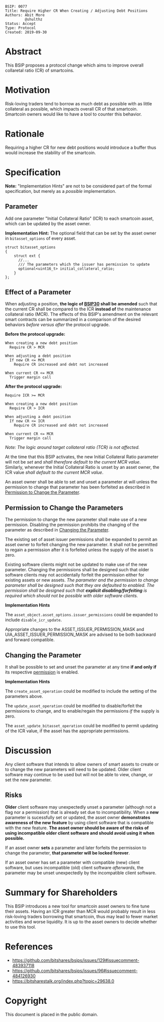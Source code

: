     BSIP: 0077
    Title: Require Higher CR When Creating / Adjusting Debt Positions
    Authors: Abit More
             @shulthz
    Status: Accept
    Type: Protocol
    Created: 2019-09-30

# Abstract

This BSIP proposes a protocol change which aims to improve overall collaretal ratio (CR) of smartcoins.

# Motivation

Risk-loving traders tend to borrow as much debt as possible with as little collateral as possible,
which impacts overall CR of that smartcoin. Smartcoin owners would like to have a tool to counter
this behavior.

# Rationale

Requiring a higher CR for new debt positions would introduce a buffer thus would increase the
stability of the smartcoin.

# Specification

**Note:** "Implementation Hints" are not to be considered part of the formal specification, but merely as a _possible_ implementation.

## Parameter

Add one parameter "Initial Collateral Ratio" (ICR) to each smartcoin asset, which can be updated by the asset owner.

**Implementation Hint:** The optional field that can be set by the asset owner in `bitasset_options` of every asset.

```
struct bitasset_options
{
    struct ext {
      //...
      /// The parameters which the issuer has permission to update
      optional<uint16_t> initial_collateral_ratio;
    }
};
```

## Effect of a Parameter

When adjusting a position, **the logic of [BSIP30](https://github.com/bitshares/bsips/blob/master/bsip-0030.md) shall be amended** such that the current CR shall be compared to the ICR **instead of** the maintenance collateral ratio (MCR).  The effects of this BSIP's amendment on the relevant smart contracts can be summarized in a comparison of the desired behaviors _before versus after_ the protocol upgrade.

**Before the protocol upgrade:**
```
When creating a new debt position
  Require CR > MCR

When adjusting a debt position
  If new CR <= MCR
    Require CR increased and debt not increased

When current CR <= MCR
  Trigger margin call
```

**After the protocol upgrade:**
```
Require ICR >= MCR

When creating a new debt position
  Require CR > ICR

When adjusting a debt position
  If new CR <= ICR
    Require CR increased and debt not increased

When current CR <= MCR
  Trigger margin call
```

_Note: The logic around *target collateral ratio* (TCR) is not affected._

At the time that this BSIP activates, the new Initial Collateral Ratio parameter will not be _set_ and _shall therefore default to the current MCR value_.  Similarly, whenever the Initial Collateral Ratio is unset by an asset owner, the ICR value _shall default to the current MCR value_.

An asset owner shall be able to set and unset a parameter at will unless the permission to change that parameter has been forfeited as described in [Permission to Change the Parameter](#permissions).


## <div id="permissions">Permission to Change the Parameters</div>

The permission to change the new parameter shall make use of a new permission.  Disabling the permission prohibits the changing of the parameter as described in [Changing the Parameter](#changing-parameters).

The existing set of asset issuer permissions shall be expanded to permit an asset owner to forfeit changing the new parameter.  It shall not be permitted to regain a permission after it is forfeited unless the supply of the asset is zero.

Existing software clients might not be updated to make use of the new parameter.  Changing the permissions shall be designed such that older software clients may not accidentally forfeit the permission either for existing assets or new assets.  _The parameter and the permission to change parameter shall be designed such that they are defaulted to enabled.  The permission shall be designed such that **explicit disabling/forfeiting** is required which should not be possible with older software clients._

**Implementation Hints**

The `asset_object.asset_options.issuer_permissions` could be expanded to include `disable_icr_update`.

Appropriate changes to the ASSET_ISSUER_PERMISSION_MASK and UIA_ASSET_ISSUER_PERMISSION_MASK are advised to be both backward and forward compatible.


## <div id="changing-parameters">Changing the Parameter</div>

It shall be possible to set and unset the parameter at any time __if and only if__ its respective [permission](#permissions) is enabled.

**Implementation Hints**

The `create_asset_operation` could be modified to include the setting of the parameters above.

The `update_asset_operation` could be modified to disable/forfeit the permissions to change, and to enable/regain the permissions _if_ the supply is zero.

The `asset_update_bitasset_operation` could be modified to permit updating of the ICR value, if the asset has the appropriate permissions.


# Discussion

Any client software that intends to allow owners of smart assets to create or to change the new parameters will need to be updated.  Older client software may continue to be used but will not be able to view, change, or set the new parameter.

## Risks

**Older** client software may unexpectedly unset a parameter (although not a flag nor a permission) that is already set due to incompatibility. When a **new** parameter is sucessfully set or updated, the asset owner **demonstrates awareness of the new feature** by using client software that is compatible with the new feature. **The asset owner should be aware of the risks of using incompatible older client software and should avoid using it when possible.**

If an asset owner **sets** a parameter and later forfeits the permission to change the parameter, **that parameter will be locked forever**.

If an asset owner has set a parameter with compatible (new) client software, but uses incompatible (old) client software _afterwards_, the parameter may be unset unexpectedly by the incompatible client software.


# Summary for Shareholders

This BSIP introduces a new tool for smartcoin asset owners to fine tune their assets.
Having an ICR greater than MCR would probably result in less risk-loving traders borrowing that
smartcoin, thus may lead to fewer market activities and worse liquidity. It is up to the asset
owners to decide whether to use this tool.

# References
* https://github.com/bitshares/bsips/issues/129#issuecomment-483937118
* https://github.com/bitshares/bsips/issues/96#issuecomment-484126930
* https://bitsharestalk.org/index.php?topic=29638.0

# Copyright
This document is placed in the public domain.
